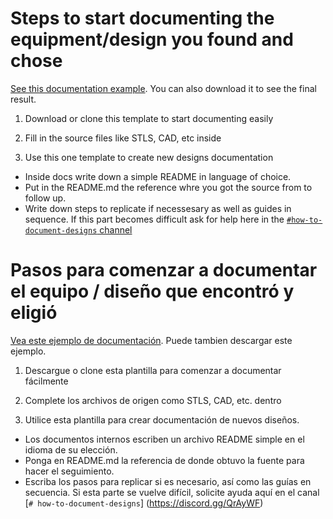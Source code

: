 # Steps to start documenting the equipment/design you found and chose 
[See this documentation example](https://github.com/CombatCovid/medical-shields-for-3d-printing). You can also download it to see the final result.
1. Download or clone this template to start documenting easily
2. Fill in the source files like STLS, CAD, etc inside

3. Use this one template to create new designs documentation
- Inside docs write down a simple README in language of choice.
- Put in the README.md the reference whre you got the source from to follow up.
- Write down steps to replicate if necessesary as well as guides in sequence.
If this part becomes difficult ask for help here in the [`#how-to-document-designs` channel ](https://discord.gg/QrAyWF)

# Pasos para comenzar a documentar el equipo / diseño que encontró y eligió
[Vea este ejemplo de documentación](https://github.com/CombatCovid/medical-shields-for-3d-printing). Puede tambien descargar este ejemplo.
1. Descargue o clone esta plantilla para comenzar a documentar fácilmente
2. Complete los archivos de origen como STLS, CAD, etc. dentro

3. Utilice esta plantilla para crear documentación de nuevos diseños.
- Los documentos internos escriben un archivo README simple en el idioma de su elección.
- Ponga en README.md la referencia de donde obtuvo la fuente para hacer el seguimiento.
- Escriba los pasos para replicar si es necesario, así como las guías en secuencia.
Si esta parte se vuelve difícil, solicite ayuda aquí en el canal [`# how-to-document-designs`] (https://discord.gg/QrAyWF)